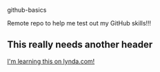 github-basics

Remote repo to help me test out my GitHub skills!!!

## This really needs another header

[I'm learning this on lynda.com!](http://www.lynda.com)
